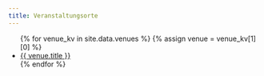 ```yaml
---
title: Veranstaltungsorte
---
```


<ul class="nav nav-pills nav-stacked">
	{% for venue_kv in site.data.venues %}
		{% assign venue = venue_kv[1][0] %}
		<li role="presentation"><a class="list-group-item" href="{{ venue.title | datapage_url: '.' }}">{{ venue.title }}</a></li>
	{% endfor %}
</ul>
